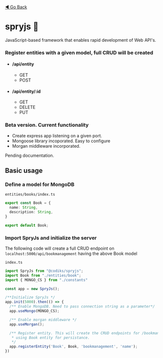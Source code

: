 [:arrow_backward: Go Back](..//README.md)

# spryjs :rocket:
JavaScript-based framework that enables rapid development of Web API's.

### Register entities with a given model, full CRUD will be created
  * #### /api/entity   
    * GET 
    * POST
  * #### /api/entity/:id   
    * GET
    * DELETE
    * PUT

### Beta version. Current functionality
* Create express app listening on a given port.
* Mongoose library incoporated. Easy to configure
* Morgan middleware incorporated. 


Pending documentation.

## Basic usage

### Define a model for MongoDB
`entities/books/index.ts`
```typescript
export const Book = {
  name: String,
  description: String,
}

export default Book;
```
### Import SpryJs and initialize the server

The following code will create a full CRUD endpoint on `localhost:5000/api/bookmanagement` having the above Book model

`index.ts`
```typescript
import SpryJs from "@codiks/spryjs";
import Book from "./entities/book";
import { MONGO_CS } from "./constants"

const app = new SpryJs();

/**Initialize SpryJs */
app.init(5000).then(() => {
  /** Enable MongoDB. Need to pass connection string as a parameter*/
  app.useMongo(MONGO_CS);

  /** Enable morgan middleware */
  app.useMorgan();

  /** Register entity. This will create the CRUD endpoints for /bookmanagement 
   * using Book entity for persistance.
   */
  app.registerEntity('Book', Book, 'bookmanagement', 'name');
})
```
